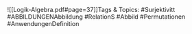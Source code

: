 
![[Logik-Algebra.pdf#page=37]]Tags & Topics:
   #Surjektivitt
   #ABBILDUNGENAbbildung
   #RelationS
   #Abbild
   #Permutationen
   #AnwendungenDefinition
